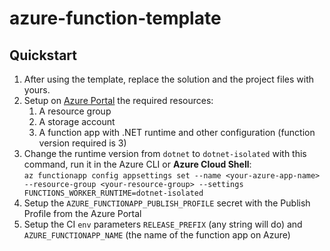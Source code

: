 # azure-function-template
## Quickstart
1. After using the template, replace the solution and the project files with yours.
2. Setup on [Azure Portal](https://portal.azure.com/#home) the required resources:
    1. A resource group
    2. A storage account
    3. A function app with .NET runtime and other configuration (function version required is 3)
3. Change the runtime version from `dotnet` to `dotnet-isolated` with this command, run it in the Azure CLI or **Azure Cloud Shell**:  
   `az functionapp config appsettings set --name <your-azure-app-name> --resource-group <your-resource-group> --settings FUNCTIONS_WORKER_RUNTIME=dotnet-isolated`
4. Setup the `AZURE_FUNCTIONAPP_PUBLISH_PROFILE` secret with the Publish Profile from the Azure Portal
5. Setup the CI `env` parameters `RELEASE_PREFIX` (any string will do) and `AZURE_FUNCTIONAPP_NAME` (the name of the function app on Azure)
